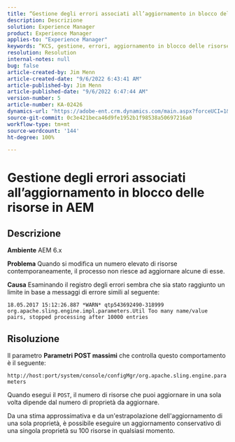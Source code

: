 ```yaml
---
title: “Gestione degli errori associati all’aggiornamento in blocco delle risorse in AEM”
description: Descrizione
solution: Experience Manager
product: Experience Manager
applies-to: "Experience Manager"
keywords: “KCS, gestione, errori, aggiornamento in blocco delle risorse, AEM 6.x, errore, parametro, parametri POST massimi, 100”
resolution: Resolution
internal-notes: null
bug: false
article-created-by: Jim Menn
article-created-date: "9/6/2022 6:43:41 AM"
article-published-by: Jim Menn
article-published-date: "9/6/2022 6:47:44 AM"
version-number: 5
article-number: KA-02426
dynamics-url: "https://adobe-ent.crm.dynamics.com/main.aspx?forceUCI=1&pagetype=entityrecord&etn=knowledgearticle&id=2a24b83c-af2d-ed11-9db1-0022480866ad"
source-git-commit: 0c3e421beca46d9fe1952b1f98538a50697216a0
workflow-type: tm+mt
source-wordcount: '144'
ht-degree: 100%

---
```


# Gestione degli errori associati all’aggiornamento in blocco delle risorse in AEM

## Descrizione


<b>Ambiente</b>
AEM 6.x

<b>Problema</b>
Quando si modifica un numero elevato di risorse contemporaneamente, il processo non riesce ad aggiornare alcune di esse.

<b>Causa</b>
Esaminando il registro degli errori sembra che sia stato raggiunto un limite in base a messaggi di errore simili al seguente:

`18.05.2017 15:12:26.887 *WARN* qtp543692490-318999 org.apache.sling.engine.impl.parameters.Util Too many name/value pairs, stopped processing after 10000 entries`


## Risoluzione


Il parametro <b>Parametri POST massimi</b> che controlla questo comportamento è il seguente:

`http://host:port/system/console/configMgr/org.apache.sling.engine.parameters`

Quando esegui il `POST`, il numero di risorse che puoi aggiornare in una sola volta dipende dal numero di proprietà da aggiornare.

Da una stima approssimativa e da un&#39;estrapolazione dell&#39;aggiornamento di una sola proprietà, è possibile eseguire un aggiornamento conservativo di una singola proprietà su 100 risorse in qualsiasi momento.
